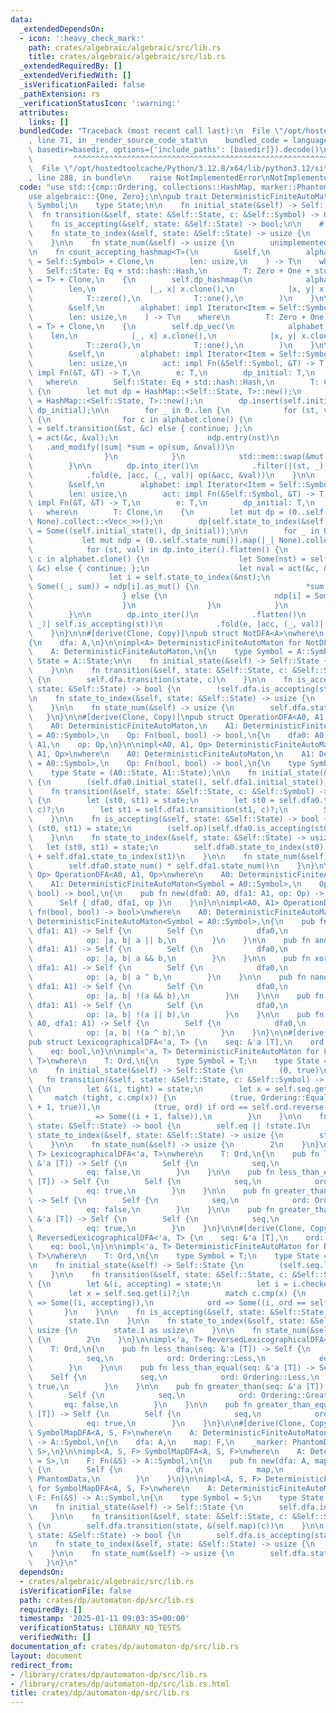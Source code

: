 ```yaml
---
data:
  _extendedDependsOn:
  - icon: ':heavy_check_mark:'
    path: crates/algebraic/algebraic/src/lib.rs
    title: crates/algebraic/algebraic/src/lib.rs
  _extendedRequiredBy: []
  _extendedVerifiedWith: []
  _isVerificationFailed: false
  _pathExtension: rs
  _verificationStatusIcon: ':warning:'
  attributes:
    links: []
  bundledCode: "Traceback (most recent call last):\n  File \"/opt/hostedtoolcache/Python/3.12.8/x64/lib/python3.12/site-packages/onlinejudge_verify/documentation/build.py\"\
    , line 71, in _render_source_code_stat\n    bundled_code = language.bundle(stat.path,\
    \ basedir=basedir, options={'include_paths': [basedir]}).decode()\n          \
    \         ^^^^^^^^^^^^^^^^^^^^^^^^^^^^^^^^^^^^^^^^^^^^^^^^^^^^^^^^^^^^^^^^^^^^^^^^^^^^^^^^^\n\
    \  File \"/opt/hostedtoolcache/Python/3.12.8/x64/lib/python3.12/site-packages/onlinejudge_verify/languages/rust.py\"\
    , line 288, in bundle\n    raise NotImplementedError\nNotImplementedError\n"
  code: "use std::{cmp::Ordering, collections::HashMap, marker::PhantomData};\n\n\
    use algebraic::{One, Zero};\n\npub trait DeterministicFiniteAutoMaton {\n    type\
    \ Symbol;\n    type State;\n\n    fn initial_state(&self) -> Self::State;\n  \
    \  fn transition(&self, state: &Self::State, c: &Self::Symbol) -> Option<Self::State>;\n\
    \    fn is_accepting(&self, state: &Self::State) -> bool;\n\n    #[allow(unused_variables)]\n\
    \    fn state_to_index(&self, state: &Self::State) -> usize {\n        unimplemented!()\n\
    \    }\n\n    fn state_num(&self) -> usize {\n        unimplemented!()\n    }\n\
    \n    fn count_accepting_hashmap<T>(\n        &self,\n        alphabet: impl Iterator<Item\
    \ = Self::Symbol> + Clone,\n        len: usize,\n    ) -> T\n    where\n     \
    \   Self::State: Eq + std::hash::Hash,\n        T: Zero + One + std::ops::Add<Output\
    \ = T> + Clone,\n    {\n        self.dp_hashmap(\n            alphabet,\n    \
    \        len,\n            |_, x| x.clone(),\n            |x, y| x.clone() + y.clone(),\n\
    \            T::zero(),\n            T::one(),\n        )\n    }\n\n    fn count_accepting_vec<T>(\n\
    \        &self,\n        alphabet: impl Iterator<Item = Self::Symbol> + Clone,\n\
    \        len: usize,\n    ) -> T\n    where\n        T: Zero + One + std::ops::Add<Output\
    \ = T> + Clone,\n    {\n        self.dp_vec(\n            alphabet,\n        \
    \    len,\n            |_, x| x.clone(),\n            |x, y| x.clone() + y.clone(),\n\
    \            T::zero(),\n            T::one(),\n        )\n    }\n\n    fn dp_hashmap<T>(\n\
    \        &self,\n        alphabet: impl Iterator<Item = Self::Symbol> + Clone,\n\
    \        len: usize,\n        act: impl Fn(&Self::Symbol, &T) -> T,\n        op:\
    \ impl Fn(&T, &T) -> T,\n        e: T,\n        dp_initial: T,\n    ) -> T\n \
    \   where\n        Self::State: Eq + std::hash::Hash,\n        T: Clone,\n   \
    \ {\n        let mut dp = HashMap::<Self::State, T>::new();\n        let mut ndp\
    \ = HashMap::<Self::State, T>::new();\n        dp.insert(self.initial_state(),\
    \ dp_initial);\n\n        for _ in 0..len {\n            for (st, val) in dp.drain()\
    \ {\n                for c in alphabet.clone() {\n                    let Some(nst)\
    \ = self.transition(&st, &c) else { continue; };\n                    let nval\
    \ = act(&c, &val);\n                    ndp.entry(nst)\n                     \
    \   .and_modify(|sum| *sum = op(sum, &nval))\n                        .or_insert(nval);\n\
    \                }\n            }\n            std::mem::swap(&mut dp, &mut ndp);\n\
    \        }\n\n        dp.into_iter()\n            .filter(|(st, _)| self.is_accepting(st))\n\
    \            .fold(e, |acc, (_, val)| op(&acc, &val))\n    }\n\n    fn dp_vec<T>(\n\
    \        &self,\n        alphabet: impl Iterator<Item = Self::Symbol> + Clone,\n\
    \        len: usize,\n        act: impl Fn(&Self::Symbol, &T) -> T,\n        op:\
    \ impl Fn(&T, &T) -> T,\n        e: T,\n        dp_initial: T,\n    ) -> T\n \
    \   where\n        T: Clone,\n    {\n        let mut dp = (0..self.state_num()).map(|_|\
    \ None).collect::<Vec<_>>();\n        dp[self.state_to_index(&self.initial_state())]\
    \ = Some((self.initial_state(), dp_initial));\n\n        for _ in 0..len {\n \
    \           let mut ndp = (0..self.state_num()).map(|_| None).collect::<Vec<_>>();\n\
    \            for (st, val) in dp.into_iter().flatten() {\n                for\
    \ c in alphabet.clone() {\n                    let Some(nst) = self.transition(&st,\
    \ &c) else { continue; };\n                    let nval = act(&c, &val);\n   \
    \                 let i = self.state_to_index(&nst);\n                    if let\
    \ Some((_, sum)) = ndp[i].as_mut() {\n                        *sum = op(sum, &nval);\n\
    \                    } else {\n                        ndp[i] = Some((nst, nval));\n\
    \                    }\n                }\n            }\n            dp = ndp;\n\
    \        }\n\n        dp.into_iter()\n            .flatten()\n            .filter(|(st,\
    \ _)| self.is_accepting(st))\n            .fold(e, |acc, (_, val)| op(&acc, &val))\n\
    \    }\n}\n\n#[derive(Clone, Copy)]\npub struct NotDFA<A>\nwhere\n    A: DeterministicFiniteAutoMaton,\n\
    {\n    dfa: A,\n}\n\nimpl<A> DeterministicFiniteAutoMaton for NotDFA<A>\nwhere\n\
    \    A: DeterministicFiniteAutoMaton,\n{\n    type Symbol = A::Symbol;\n    type\
    \ State = A::State;\n\n    fn initial_state(&self) -> Self::State {\n        self.dfa.initial_state()\n\
    \    }\n\n    fn transition(&self, state: &Self::State, c: &Self::Symbol) -> Option<Self::State>\
    \ {\n        self.dfa.transition(state, c)\n    }\n\n    fn is_accepting(&self,\
    \ state: &Self::State) -> bool {\n        !self.dfa.is_accepting(state)\n    }\n\
    \n    fn state_to_index(&self, state: &Self::State) -> usize {\n        self.dfa.state_to_index(state)\n\
    \    }\n\n    fn state_num(&self) -> usize {\n        self.dfa.state_num()\n \
    \   }\n}\n\n#[derive(Clone, Copy)]\npub struct OperationDFA<A0, A1, Op>\nwhere\n\
    \    A0: DeterministicFiniteAutoMaton,\n    A1: DeterministicFiniteAutoMaton<Symbol\
    \ = A0::Symbol>,\n    Op: Fn(bool, bool) -> bool,\n{\n    dfa0: A0,\n    dfa1:\
    \ A1,\n    op: Op,\n}\n\nimpl<A0, A1, Op> DeterministicFiniteAutoMaton for OperationDFA<A0,\
    \ A1, Op>\nwhere\n    A0: DeterministicFiniteAutoMaton,\n    A1: DeterministicFiniteAutoMaton<Symbol\
    \ = A0::Symbol>,\n    Op: Fn(bool, bool) -> bool,\n{\n    type Symbol = A0::Symbol;\n\
    \    type State = (A0::State, A1::State);\n\n    fn initial_state(&self) -> Self::State\
    \ {\n        (self.dfa0.initial_state(), self.dfa1.initial_state())\n    }\n\n\
    \    fn transition(&self, state: &Self::State, c: &Self::Symbol) -> Option<Self::State>\
    \ {\n        let (st0, st1) = state;\n        let st0 = self.dfa0.transition(st0,\
    \ c)?;\n        let st1 = self.dfa1.transition(st1, c)?;\n        Some((st0, st1))\n\
    \    }\n\n    fn is_accepting(&self, state: &Self::State) -> bool {\n        let\
    \ (st0, st1) = state;\n        (self.op)(self.dfa0.is_accepting(st0), self.dfa1.is_accepting(st1))\n\
    \    }\n\n    fn state_to_index(&self, state: &Self::State) -> usize {\n     \
    \   let (st0, st1) = state;\n        self.dfa0.state_to_index(st0) * self.dfa1.state_num()\
    \ + self.dfa1.state_to_index(st1)\n    }\n\n    fn state_num(&self) -> usize {\n\
    \        self.dfa0.state_num() * self.dfa1.state_num()\n    }\n}\n\nimpl<A0, A1,\
    \ Op> OperationDFA<A0, A1, Op>\nwhere\n    A0: DeterministicFiniteAutoMaton,\n\
    \    A1: DeterministicFiniteAutoMaton<Symbol = A0::Symbol>,\n    Op: Fn(bool,\
    \ bool) -> bool,\n{\n    pub fn new(dfa0: A0, dfa1: A1, op: Op) -> Self {\n  \
    \      Self { dfa0, dfa1, op }\n    }\n}\n\nimpl<A0, A1> OperationDFA<A0, A1,\
    \ fn(bool, bool) -> bool>\nwhere\n    A0: DeterministicFiniteAutoMaton,\n    A1:\
    \ DeterministicFiniteAutoMaton<Symbol = A0::Symbol>,\n{\n    pub fn or(dfa0: A0,\
    \ dfa1: A1) -> Self {\n        Self {\n            dfa0,\n            dfa1,\n\
    \            op: |a, b| a || b,\n        }\n    }\n\n    pub fn and(dfa0: A0,\
    \ dfa1: A1) -> Self {\n        Self {\n            dfa0,\n            dfa1,\n\
    \            op: |a, b| a && b,\n        }\n    }\n\n    pub fn xor(dfa0: A0,\
    \ dfa1: A1) -> Self {\n        Self {\n            dfa0,\n            dfa1,\n\
    \            op: |a, b| a ^ b,\n        }\n    }\n\n    pub fn nand(dfa0: A0,\
    \ dfa1: A1) -> Self {\n        Self {\n            dfa0,\n            dfa1,\n\
    \            op: |a, b| !(a && b),\n        }\n    }\n\n    pub fn nor(dfa0: A0,\
    \ dfa1: A1) -> Self {\n        Self {\n            dfa0,\n            dfa1,\n\
    \            op: |a, b| !(a || b),\n        }\n    }\n\n    pub fn xnor(dfa0:\
    \ A0, dfa1: A1) -> Self {\n        Self {\n            dfa0,\n            dfa1,\n\
    \            op: |a, b| !(a ^ b),\n        }\n    }\n}\n\n#[derive(Clone, Copy)]\n\
    pub struct LexicographicalDFA<'a, T> {\n    seq: &'a [T],\n    ord: Ordering,\n\
    \    eq: bool,\n}\n\nimpl<'a, T> DeterministicFiniteAutoMaton for LexicographicalDFA<'a,\
    \ T>\nwhere\n    T: Ord,\n{\n    type Symbol = T;\n    type State = (usize, bool);\n\
    \n    fn initial_state(&self) -> Self::State {\n        (0, true)\n    }\n\n \
    \   fn transition(&self, state: &Self::State, c: &Self::Symbol) -> Option<Self::State>\
    \ {\n        let &(i, tight) = state;\n        let x = self.seq.get(i)?;\n   \
    \     match (tight, c.cmp(x)) {\n            (true, Ordering::Equal) => Some((i\
    \ + 1, true)),\n            (true, ord) if ord == self.ord.reverse() => None,\n\
    \            _ => Some((i + 1, false)),\n        }\n    }\n\n    fn is_accepting(&self,\
    \ state: &Self::State) -> bool {\n        self.eq || !state.1\n    }\n\n    fn\
    \ state_to_index(&self, state: &Self::State) -> usize {\n        state.1 as usize\n\
    \    }\n\n    fn state_num(&self) -> usize {\n        2\n    }\n}\n\nimpl<'a,\
    \ T> LexicographicalDFA<'a, T>\nwhere\n    T: Ord,\n{\n    pub fn less_than(seq:\
    \ &'a [T]) -> Self {\n        Self {\n            seq,\n            ord: Ordering::Less,\n\
    \            eq: false,\n        }\n    }\n\n    pub fn less_than_equal(seq: &'a\
    \ [T]) -> Self {\n        Self {\n            seq,\n            ord: Ordering::Less,\n\
    \            eq: true,\n        }\n    }\n\n    pub fn greater_than(seq: &'a [T])\
    \ -> Self {\n        Self {\n            seq,\n            ord: Ordering::Greater,\n\
    \            eq: false,\n        }\n    }\n\n    pub fn greater_than_equal(seq:\
    \ &'a [T]) -> Self {\n        Self {\n            seq,\n            ord: Ordering::Greater,\n\
    \            eq: true,\n        }\n    }\n}\n\n#[derive(Clone, Copy)]\npub struct\
    \ ReversedLexicographicalDFA<'a, T> {\n    seq: &'a [T],\n    ord: Ordering,\n\
    \    eq: bool,\n}\n\nimpl<'a, T> DeterministicFiniteAutoMaton for ReversedLexicographicalDFA<'a,\
    \ T>\nwhere\n    T: Ord,\n{\n    type Symbol = T;\n    type State = (usize, bool);\n\
    \n    fn initial_state(&self) -> Self::State {\n        (self.seq.len(), self.eq)\n\
    \    }\n\n    fn transition(&self, state: &Self::State, c: &Self::Symbol) -> Option<Self::State>\
    \ {\n        let &(i, accepting) = state;\n        let i = i.checked_sub(1)?;\n\
    \        let x = self.seq.get(i)?;\n        match c.cmp(x) {\n            Ordering::Equal\
    \ => Some((i, accepting)),\n            ord => Some((i, ord == self.ord)),\n \
    \       }\n    }\n\n    fn is_accepting(&self, state: &Self::State) -> bool {\n\
    \        state.1\n    }\n\n    fn state_to_index(&self, state: &Self::State) ->\
    \ usize {\n        state.1 as usize\n    }\n\n    fn state_num(&self) -> usize\
    \ {\n        2\n    }\n}\n\nimpl<'a, T> ReversedLexicographicalDFA<'a, T>\nwhere\n\
    \    T: Ord,\n{\n    pub fn less_than(seq: &'a [T]) -> Self {\n        Self {\n\
    \            seq,\n            ord: Ordering::Less,\n            eq: false,\n\
    \        }\n    }\n\n    pub fn less_than_equal(seq: &'a [T]) -> Self {\n    \
    \    Self {\n            seq,\n            ord: Ordering::Less,\n            eq:\
    \ true,\n        }\n    }\n\n    pub fn greater_than(seq: &'a [T]) -> Self {\n\
    \        Self {\n            seq,\n            ord: Ordering::Greater,\n     \
    \       eq: false,\n        }\n    }\n\n    pub fn greater_than_equal(seq: &'a\
    \ [T]) -> Self {\n        Self {\n            seq,\n            ord: Ordering::Greater,\n\
    \            eq: true,\n        }\n    }\n}\n\n#[derive(Clone, Copy)]\npub struct\
    \ SymbolMapDFA<A, S, F>\nwhere\n    A: DeterministicFiniteAutoMaton,\n    F: Fn(&S)\
    \ -> A::Symbol,\n{\n    dfa: A,\n    map: F,\n    _marker: PhantomData<fn() ->\
    \ S>,\n}\n\nimpl<A, S, F> SymbolMapDFA<A, S, F>\nwhere\n    A: DeterministicFiniteAutoMaton<Symbol\
    \ = S>,\n    F: Fn(&S) -> A::Symbol,\n{\n    pub fn new(dfa: A, map: F) -> Self\
    \ {\n        Self {\n            dfa,\n            map,\n            _marker:\
    \ PhantomData,\n        }\n    }\n}\n\nimpl<A, S, F> DeterministicFiniteAutoMaton\
    \ for SymbolMapDFA<A, S, F>\nwhere\n    A: DeterministicFiniteAutoMaton,\n   \
    \ F: Fn(&S) -> A::Symbol,\n{\n    type Symbol = S;\n    type State = A::State;\n\
    \n    fn initial_state(&self) -> Self::State {\n        self.dfa.initial_state()\n\
    \    }\n\n    fn transition(&self, state: &Self::State, c: &Self::Symbol) -> Option<Self::State>\
    \ {\n        self.dfa.transition(state, &(self.map)(c))\n    }\n\n    fn is_accepting(&self,\
    \ state: &Self::State) -> bool {\n        self.dfa.is_accepting(state)\n    }\n\
    \n    fn state_to_index(&self, state: &Self::State) -> usize {\n        self.dfa.state_to_index(state)\n\
    \    }\n\n    fn state_num(&self) -> usize {\n        self.dfa.state_num()\n \
    \   }\n}\n"
  dependsOn:
  - crates/algebraic/algebraic/src/lib.rs
  isVerificationFile: false
  path: crates/dp/automaton-dp/src/lib.rs
  requiredBy: []
  timestamp: '2025-01-11 09:03:35+00:00'
  verificationStatus: LIBRARY_NO_TESTS
  verifiedWith: []
documentation_of: crates/dp/automaton-dp/src/lib.rs
layout: document
redirect_from:
- /library/crates/dp/automaton-dp/src/lib.rs
- /library/crates/dp/automaton-dp/src/lib.rs.html
title: crates/dp/automaton-dp/src/lib.rs
---
```

